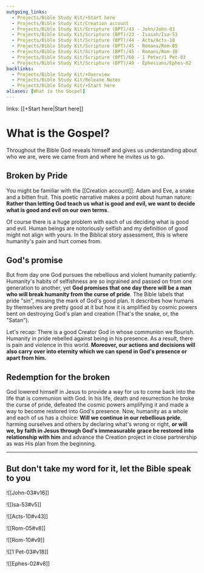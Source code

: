 ```yaml
---
outgoing_links:
  - Projects/Bible Study Kit/+Start here
  - Projects/Bible Study Kit/Creation account
  - Projects/Bible Study Kit/Scripture (BPT)/43 - John/John-03
  - Projects/Bible Study Kit/Scripture (BPT)/23 - Isaiah/Isa-53
  - Projects/Bible Study Kit/Scripture (BPT)/44 - Acts/Acts-10
  - Projects/Bible Study Kit/Scripture (BPT)/45 - Romans/Rom-05
  - Projects/Bible Study Kit/Scripture (BPT)/45 - Romans/Rom-10
  - Projects/Bible Study Kit/Scripture (BPT)/60 - 1 Peter/1 Pet-03
  - Projects/Bible Study Kit/Scripture (BPT)/49 - Ephesians/Ephes-02
backlinks:
  - Projects/Bible Study Kit/+Overview
  - Projects/Bible Study Kit/Release Notes
  - Projects/Bible Study Kit/+Start here
aliases: [What is the Gospel]
---
```

links: [[+Start here|Start here]]
# What is the Gospel?
Throughout the Bible God reveals himself and gives us understanding about who we are, were we came from and where he invites us to go.

## Broken by Pride
You might be familiar with the [[Creation account]]: Adam and Eve, a snake and a bitten fruit. This poetic narrative makes a point about human nature: **Rather than letting God teach us what is good and evil, we want to decide what is good and evil on our own terms**.

Of course there is a huge problem with each of us deciding what is good and evil. Human beings are notoriously selfish and my definition of good might not align with yours. In the Biblical story assessment, this is where humanity's pain and hurt comes from.

## God's promise
But from day one God pursues the rebellious and violent humanity patiently. Humanity's habits of selfishness are so ingrained and passed on from one generation to another, yet **God promises that one day there will be a man who will break humanity from the curse of pride**. The Bible labels that pride "sin", missing the mark of God's good plan. It describes how humans by themselves are pretty good at it but how it is amplified by cosmic powers bent on destroying God's plan and creation (That's the snake, or, the "Satan").

Let's recap: There is a good Creator God in whose communion we flourish. Humanity in pride rebelled against being in his presence. As a result, there is pain and violence in this world. **Moreover, our actions and decisions will also carry over into eternity which we can spend in God's presence or apart from him.**

## Redemption for the broken
God lowered himself in Jesus to provide a way for us to come back into the life that is communion with God. In his life, death and resurrection he broke the curse of pride, defeated the cosmic powers amplifying it and made a way to become restored into God's presence. Now, humanity as a whole and each of us has a choice: **Will we continue in our rebellious pride**, harming ourselves and others by declaring what's wrong or right, **or will we, by faith in Jesus through God's immeasurable grace be restored into relationship with him** and advance the Creation project in close partnership as was His plan from the beginning.
***
## But don't take my word for it, let the Bible speak to you
![[John-03#v16]]

![[Isa-53#v5]]

![[Acts-10#v43]]

![[Rom-05#v8]]

![[Rom-10#v9]]

![[1 Pet-03#v18]]

![[Ephes-02#v8]]